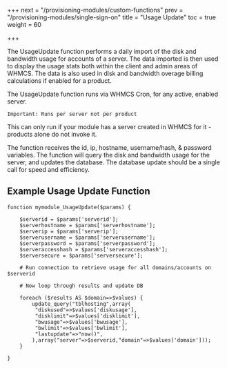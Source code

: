 +++
next = "/provisioning-modules/custom-functions"
prev = "/provisioning-modules/single-sign-on"
title = "Usage Update"
toc = true
weight = 60

+++

The UsageUpdate function performs a daily import of the disk and bandwidth usage for accounts of a server.
The data imported is then used to display the usage stats both within the client and admin areas of WHMCS.
The data is also used in disk and bandwidth overage billing calculations if enabled for a product.

The UsageUpdate function runs via WHMCS Cron, for any active, enabled server.

`Important: Runs per server not per product`

This can only run if your module has a server created in WHMCS for it - products alone do not invoke it.

The function receives the id, ip, hostname, username/hash, & password variables.
The function will query the disk and bandwidth usage for the server, and updates the database.
The database update should be a single call for speed and efficiency.

## Example Usage Update Function <a id="example-function"></a>

```
function mymodule_UsageUpdate($params) {
 
	$serverid = $params['serverid'];
	$serverhostname = $params['serverhostname'];
	$serverip = $params['serverip'];
	$serverusername = $params['serverusername'];
	$serverpassword = $params['serverpassword'];
	$serveraccesshash = $params['serveraccesshash'];
	$serversecure = $params['serversecure'];
 
	# Run connection to retrieve usage for all domains/accounts on $serverid

	# Now loop through results and update DB

	foreach ($results AS $domain=>$values) {
        update_query("tblhosting",array(
         "diskused"=>$values['diskusage'],
         "disklimit"=>$values['disklimit'],
         "bwusage"=>$values['bwusage'],
         "bwlimit"=>$values['bwlimit'],
         "lastupdate"=>"now()",
        ),array("server"=>$serverid,"domain"=>$values['domain']));
    }
 
}
```
